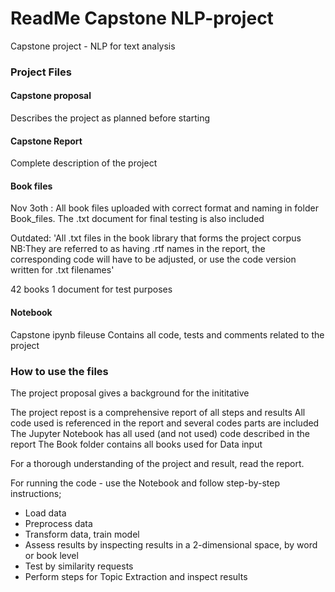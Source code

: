 # ReadMe Capstone NLP-project
Capstone project - NLP for text analysis

### Project Files 

#### Capstone proposal

Describes the project as planned before starting

#### Capstone Report
 
Complete description of the project

#### Book files

Nov 3oth : All book files uploaded  with correct format and naming in folder Book_files.
The .txt document for final testing is also included

Outdated:
'All .txt files in the book library that forms the project corpus
NB:They are referred to as having .rtf names in the report, the corresponding code will have to be adjusted, or use the code version written for .txt filenames'

42 books
1 document for test purposes

#### Notebook

Capstone ipynb fileuse 
Contains all code, tests and comments related to the project

### How to use the files

The project proposal gives a background for the inititative

The project repost is a comprehensive report of all steps and results
All code used is referenced in the report and several codes parts are included
The Jupyter Notebook has all used (and not used) code described in the report
The Book folder contains all books used for Data input

For a thorough understanding of the project and result, read the report.

For running the code - use the Notebook and follow step-by-step instructions;

- Load data
- Preprocess data
- Transform data, train model
- Assess results by inspecting results in a 2-dimensional space, by word or book level
- Test by similarity requests
- Perform steps for Topic Extraction and inspect results



